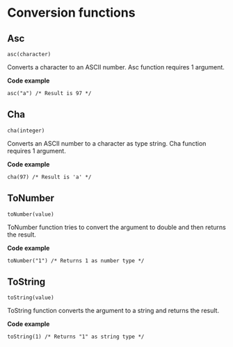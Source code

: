 # Conversion functions
## Asc
`asc(character)`

Converts a character to an ASCII number. Asc function requires 1 argument.

**Code example**
```
asc("a") /* Result is 97 */
```

## Cha
`cha(integer)`

Converts an ASCII number to a character as type string. Cha function requires 1 argument.

**Code example**

```
cha(97) /* Result is 'a' */
```

## ToNumber
`toNumber(value)`

ToNumber function tries to convert the argument to double and then returns the result.

**Code example**

```
toNumber("1") /* Returns 1 as number type */
```

## ToString
`toString(value)`

ToString function converts the argument to a string and returns the result.

**Code example**

```
toString(1) /* Returns "1" as string type */
```
